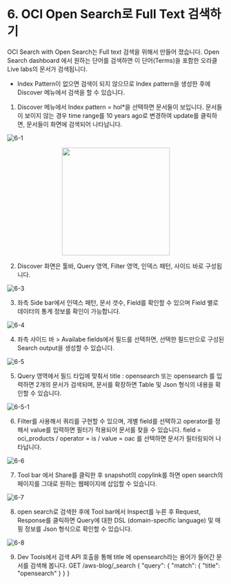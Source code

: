 # 6. OCI Open Search로 Full Text 검색하기

OCI Search with Open Search는 Full text 검색을 위해서 만들어 졌습니다. Open Search dashboard 에서 원하는 단어를 검색하면 이 단어(Terms)을 포함한 오라클 Live labs의 문서가 검색됩니다. 
* Index Pattern이 없으면 검색이 되지 않으므로 Index pattern을 생성한 후에 Discover 메뉴에서 검색을 할 수 있습니다.
  
1. Discover 메뉴에서 Index pattern = hol*을 선택하면 문서들이 보입니다. 문서들이 보이지 않는 경우 time range를 10 years ago로 변경하여 update를 클릭하면, 문서들이 화면에 검색되어 나타납니다.

![6-1](https://github.com/oraclekr-data-platform/ODWS-S04-ADB-Data-Visualization/assets/150219167/80d378bc-16fd-4a22-add8-b36014808ec6)

 <p align="center"><img src="https://github.com/oraclekr-data-platform/ODWS-S04-ADB-Data-Visualization/assets/150219167/8e07a7c3-8e14-428a-87c1-f5a9ea8b1f32" height="250"></p>

2. Discover 화면은 툴바, Query 영역, Filter 영역, 인덱스 패턴, 사이드 바로 구성됩니다.

![6-3](https://github.com/oraclekr-data-platform/ODWS-S04-ADB-Data-Visualization/assets/150219167/51422b8f-603e-428d-b077-a0f417c4ff69)

3. 좌측 Side bar에서 인덱스 패턴, 문서 갯수, Field를 확인할 수 있으며 Field 별로 데이터의 통계 정보를 확인이 가능합니다.

![6-4](https://github.com/oraclekr-data-platform/ODWS-S04-ADB-Data-Visualization/assets/150219167/37517b84-fc5d-4de1-91df-467b851f3ab4)

4. 좌측 사이드 바 > Availabe fields에서 필드를 선택하면, 선택한 필드만으로 구성된 Search output을 생성할 수 있습니다.  

![6-5](https://github.com/oraclekr-data-platform/ODWS-S04-ADB-Data-Visualization/assets/150219167/fb5306c9-6279-4cf1-b858-01b3a9580b92)

5. Query 영역에서 필드 타입에 맞춰서 title : opensearch 또는 opensearch 를 입력하면 2개의 문서가 검색되며, 문서를 확장하면 Table 및 Json 형식의 내용을 확인할 수 있습니다.

![6-5-1](https://github.com/oraclekr-data-platform/ODWS-S04-ADB-Data-Visualization/assets/150219167/3874b71f-9dd3-4056-8fd7-6d554fd638d6)

6. Filter를 사용해서 쿼리를 구현할 수 있으며, 개별 field를 선택하고 operator를 정해서 value를 입력하면 필터가 적용되어 문서를 찾을 수 있습니다.
   field = oci_products / operator = is / value = oac 를 선택하면 문서가 필터링되어 나타납니다. 

![6-6](https://github.com/oraclekr-data-platform/ODWS-S04-ADB-Data-Visualization/assets/150219167/149556e5-a29f-41da-b1e7-93f500412a2b)

7. Tool bar 에서 Share를 클릭한 후 snapshot의 copylink를 하면 open search의 페이지를 그대로 원하는 웹페이지에 삽입할 수 있습니다. 

![6-7](https://github.com/oraclekr-data-platform/ODWS-S04-ADB-Data-Visualization/assets/150219167/402d1712-176d-42fd-9a9b-3811aed5fe3a)

8. open search로 검색한 후에 Tool bar에서 Inspect를 누른 후 Request, Response를 클릭하면 Query에 대한 DSL (domain-specific language) 및 매핑 정보를 Json 형식으로 확인할 수 있습니다.

![6-8](https://github.com/oraclekr-data-platform/ODWS-S04-ADB-Data-Visualization/assets/150219167/a169697d-0792-42b4-8035-e24545ed2540)

9. Dev Tools에서 검색 API 호출을 통해 title 에 opensearch라는 용어가 들어간 문서를 검색해 봅니다.
                              GET /aws-blog/_search
                              {
                                "query": {
                                  "match": {
                                    "title": "opensearch"
                                  }
                                }
                              }



